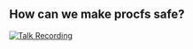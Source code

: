 ## How can we make procfs safe? ##

[![Talk Recording](https://img.youtube.com/vi/y1PaBzxwRWQ/0.jpg)](https://www.youtube.com/watch?v=y1PaBzxwRWQ)
